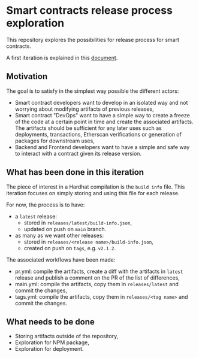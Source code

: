 # Smart contracts release process exploration

This repository explores the possibilities for release process for smart contracts.

A first iteration is explained in this [document](README-v1.md).

## Motivation

The goal is to satisfy in the simplest way possible the different actors:

- Smart contract developers want to develop in an isolated way and not worrying about modifying artifacts of previous releases,
- Smart contract "DevOps" want to have a simple way to create a freeze of the code at a certain point in time and create the associated artifacts. The artifacts should be sufficient for any later uses such as deployments, transactions, Etherscan verifications or generation of packages for downstream uses,
- Backend and Frontend developers want to have a simple and safe way to interact with a contract given its release version.

## What has been done in this iteration

The piece of interest in a Hardhat compilation is the `build info` file. This iteration focuses on simply storing and using this file for each release.

For now, the process is to have:

- a `latest` release:
  - stored in `releases/latest/build-info.json`,
  - updated on push on `main` branch.
- as many as we want other releases:
  - stored in `releases/<release name>/build-info.json`,
  - created on push on `tags`, e.g. `v2.1.2`.

The associated workflows have been made:

- pr.yml: compile the artifacts, create a diff with the artifacts in `latest` release and publish a comment on the PR of the list of differences,
- main.yml: compile the artifacts, copy them in `releases/latest` and commit the changes,
- tags.yml: compile the artifacts, copy them in `releases/<tag name>` and commit the changes.

## What needs to be done

- Storing artifacts outside of the repository,
- Exploration for NPM package,
- Exploration for deployment.
